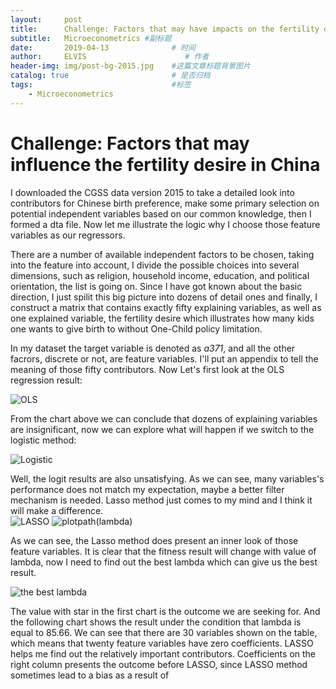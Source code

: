 ```yaml
---
layout:     post                    
title:      Challenge: Factors that may have impacts on the fertility desire in China            # 标题 
subtitle:   Microeconometrics #副标题
date:       2019-04-13              # 时间
author:     ELVIS                      # 作者
header-img: img/post-bg-2015.jpg    #这篇文章标题背景图片
catalog: true                       # 是否归档
tags:                               #标签
    - Microeconometrics
---
```

<script type="text/javascript" async src="https://cdn.mathjax.org/mathjax/latest/MathJax.js?config=TeX-MML-AM_CHTML"> </script>

# Challenge: Factors that may influence the fertility desire in China     

I downloaded the CGSS data version 2015 to take a detailed look into contributors for Chinese birth preference, make some primary selection on potential independent variables based on our common knowledge, then I formed a dta file. Now let me illustrate the logic why I choose those feature variables as our regressors.    

There are a number of available independent factors to be chosen, taking into the feature into account, I divide the possible choices into several dimensions, such as religion, household income, education, and political orientation, the list is going on. Since I have got known about the basic direction, I just spilit this big picture into dozens of detail ones and finally, I construct a matrix that contains exactly fifty explaining variables, as well as one explained variable, the fertility desire which illustrates how many kids one wants to give birth to without One-Child policy limitation.     

In my dataset the target variable is denoted as *a371*, and all the other facrors, discrete or not, are feature variables. I'll put an appendix to tell the meaning of those fifty contributors. Now Let's first look at the OLS regression result:   

![OLS]( https://i.loli.net/2019/04/21/5cbc3981c9fe4.jpg )    

From the chart above we can conclude that dozens of explaining variables are insignificant, now we can explore what will happen if we switch to the logistic method:   

![Logistic]( https://i.loli.net/2019/04/21/5cbc3bbb3a466.jpg )    

Well, the logit results are also unsatisfying. As we can see, many variables's performance does not match my expectation, maybe a better filter mechanism is needed. Lasso method just comes to my mind and I think it will make a difference.     
![LASSO](https://i.loli.net/2019/04/21/5cbc3e9e9f18d.jpg)
![plotpath(lambda)](https://i.loli.net/2019/04/21/5cbc3dbcce91f.png)     

As we can see, the Lasso method does present an inner look of those feature variables. It is clear that the fitness result will change with value of lambda, now I need to find out the best lambda which can give us the best result.    

![the best lambda](https://i.loli.net/2019/04/21/5cbc40a1087a8.jpg)      

The value with star in the first chart is the outcome we are seeking for. And the following chart shows the result under the condition that lambda is equal to 85.66. We can see that there are 30 variables shown on the table, which means that twenty feature variables have zero coefficients. LASSO helps me find out the relatively important contributors. Coefficients on the right column presents the outcome before LASSO, since LASSO method sometimes lead to a bias as a result of 



